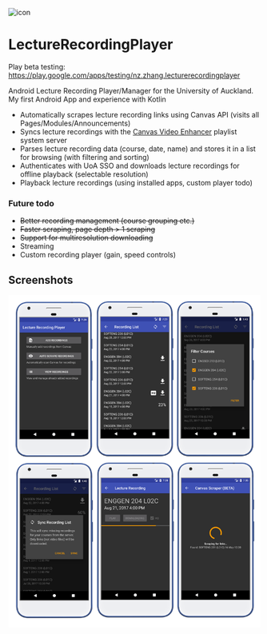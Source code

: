 ![icon](https://i.imgur.com/t4Gnzkg.png)
# LectureRecordingPlayer
Play beta testing: https://play.google.com/apps/testing/nz.zhang.lecturerecordingplayer

Android Lecture Recording Player/Manager for the University of Auckland. My first Android App and experience with Kotlin
* Automatically scrapes lecture recording links using Canvas API (visits all Pages/Modules/Announcements)
* Syncs lecture recordings with the [Canvas Video Enhancer](https://github.com/ChineseElectricPanda/canvas-video-enhancer) playlist system server
* Parses lecture recording data (course, date, name) and stores it in a list for browsing (with filtering and sorting)
* Authenticates with UoA SSO and downloads lecture recordings for offline playback (selectable resolution)
* Playback lecture recordings (using installed apps, custom player todo)
### Future todo
* ~~Better recording management (course grouping etc.)~~
* ~~Faster scraping, page depth > 1 scraping~~
* ~~Support for multiresolution downloading~~
* Streaming
* Custom recording player (gain, speed controls)
## Screenshots
![grid](https://raw.githubusercontent.com/encryptededdy/LectureRecordingPlayer/master/grid.png)
